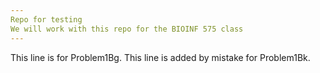 ```yaml
---
Repo for testing
We will work with this repo for the BIOINF 575 class
---
```

This line is for Problem1Bg.
This line is added by mistake for Problem1Bk.
